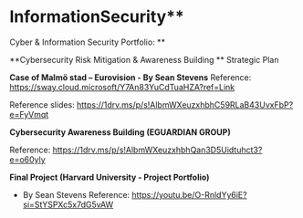 # InformationSecurity**
Cyber &amp; Information Security Portfolio: **



**Cybersecurity Risk Mitigation & Awareness Building **
Strategic Plan 

**Case of Malmö stad – Eurovision - By Sean Stevens**
Reference: https://sway.cloud.microsoft/Y7An83YuCdTuaHZA?ref=Link 


Reference slides: https://1drv.ms/p/s!AlbmWXeuzxhbhC59RLaB43UvxFbP?e=FyVmqt


**Cybersecurity Awareness Building (EGUARDIAN GROUP)** 

Reference: https://1drv.ms/p/s!AlbmWXeuzxhbhQan3D5Uidtuhct3?e=o60yly


**Final Project (Harvard University - Project Portfolio)** 
- By Sean Stevens Reference: https://youtu.be/O-RnldYy6iE?si=StYSPXc5x7dG5vAW

